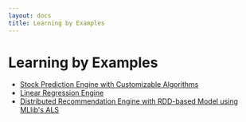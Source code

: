 ```yaml
---
layout: docs
title: Learning by Examples
---
```


# Learning by Examples

* [Stock Prediction Engine with Customizable Algorithms](https://github.com/PredictionIO/Imagine/blob/a0faa4f880f23e7fcf52936019a7e919fafd4980/examples/src/main/scala/stock/)
* [Linear Regression Engine](https://github.com/PredictionIO/Imagine/blob/a0faa4f880f23e7fcf52936019a7e919fafd4980/examples/scala-local-regression/)
* [Distributed Recommendation Engine with RDD-based Model using MLlib's ALS](https://github.com/PredictionIO/Imagine/blob/a0faa4f880f23e7fcf52936019a7e919fafd4980/examples/scala-recommendations/)
